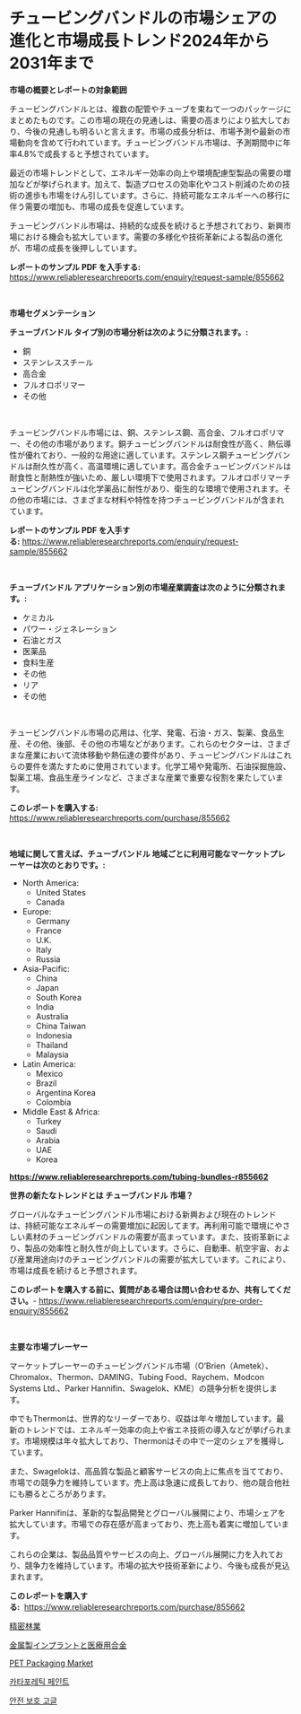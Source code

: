 <p><h1>チュービングバンドルの市場シェアの進化と市場成長トレンド2024年から2031年まで</h1></p><p><strong>市場の概要とレポートの対象範囲</strong></p>
<p><p>チュービングバンドルとは、複数の配管やチューブを束ねて一つのパッケージにまとめたものです。この市場の現在の見通しは、需要の高まりにより拡大しており、今後の見通しも明るいと言えます。市場の成長分析は、市場予測や最新の市場動向を含めて行われています。チュービングバンドル市場は、予測期間中に年率4.8%で成長すると予想されています。</p><p>最近の市場トレンドとして、エネルギー効率の向上や環境配慮型製品の需要の増加などが挙げられます。加えて、製造プロセスの効率化やコスト削減のための技術の進歩も市場をけん引しています。さらに、持続可能なエネルギーへの移行に伴う需要の増加も、市場の成長を促進しています。</p><p>チュービングバンドル市場は、持続的な成長を続けると予想されており、新興市場における機会も拡大しています。需要の多様化や技術革新による製品の進化が、市場の成長を後押ししています。</p></p>
<p><strong>レポートのサンプル PDF を入手する:</strong> <a href="https://www.reliableresearchreports.com/enquiry/request-sample/855662">https://www.reliableresearchreports.com/enquiry/request-sample/855662</a></p>
<p>&nbsp;</p>
<p><strong>市場セグメンテーション</strong></p>
<p><strong>チューブバンドル タイプ別の市場分析は次のように分類されます。:</strong></p>
<p><ul><li>銅</li><li>ステンレススチール</li><li>高合金</li><li>フルオロポリマー</li><li>その他</li></ul></p>
<p>&nbsp;</p>
<p><p>チュービングバンドル市場には、銅、ステンレス鋼、高合金、フルオロポリマー、その他の市場があります。銅チュービングバンドルは耐食性が高く、熱伝導性が優れており、一般的な用途に適しています。ステンレス鋼チュービングバンドルは耐久性が高く、高温環境に適しています。高合金チュービングバンドルは耐食性と耐熱性が強いため、厳しい環境下で使用されます。フルオロポリマーチュービングバンドルは化学薬品に耐性があり、衛生的な環境で使用されます。その他の市場には、さまざまな材料や特性を持つチュービングバンドルが含まれています。</p></p>
<p><strong>レポートのサンプル PDF を入手する:</strong>&nbsp;<a href="https://www.reliableresearchreports.com/enquiry/request-sample/855662">https://www.reliableresearchreports.com/enquiry/request-sample/855662</a></p>
<p>&nbsp;</p>
<p><strong> チューブバンドル アプリケーション別の市場産業調査は次のように分類されます。:</strong></p>
<p><ul><li>ケミカル</li><li>パワー・ジェネレーション</li><li>石油とガス</li><li>医薬品</li><li>食料生産</li><li>その他</li><li>リア</li><li>その他</li></ul></p>
<p>&nbsp;</p>
<p><p>チュービングバンドル市場の応用は、化学、発電、石油・ガス、製薬、食品生産、その他、後部、その他の市場などがあります。これらのセクターは、さまざまな産業において流体移動や熱伝達の要件があり、チュービングバンドルはこれらの要件を満たすために使用されています。化学工場や発電所、石油採掘施設、製薬工場、食品生産ラインなど、さまざまな産業で重要な役割を果たしています。</p></p>
<p><strong>このレポートを購入する:</strong>&nbsp; <a href="https://www.reliableresearchreports.com/purchase/855662">https://www.reliableresearchreports.com/purchase/855662</a></p>
<p>&nbsp;</p>
<p><strong>地域に関して言えば、チューブバンドル 地域ごとに利用可能なマーケットプレーヤーは次のとおりです。:</strong></p>
<p><ul>
    <li>
        North America:
        <ul>
            <li>United States</li>
            <li>Canada</li>
        </ul>
    </li>
    <li>
        Europe:
        <ul>
            <li>Germany</li>
            <li>France</li>
            <li>U.K.</li>
            <li>Italy</li>
            <li>Russia</li>
        </ul>
    </li>
    <li>
        Asia-Pacific:
        <ul>
            <li>China</li>
            <li>Japan</li>
            <li>South Korea</li>
            <li>India</li>
            <li>Australia</li>
            <li>China Taiwan</li>
            <li>Indonesia</li>
            <li>Thailand</li>
            <li>Malaysia</li>
        </ul>
    </li>
    <li>
        Latin America:
        <ul>
            <li>Mexico</li>
            <li>Brazil</li>
            <li>Argentina Korea</li>
            <li>Colombia</li>
        </ul>
    </li>
    <li>
        Middle East & Africa:
        <ul>
            <li>Turkey</li>
            <li>Saudi</li>
            <li>Arabia</li>
            <li>UAE</li>
            <li>Korea</li>
        </ul>
    </li>
    </ul></p>
<p><strong><a href="https://www.reliableresearchreports.com/tubing-bundles-r855662">https://www.reliableresearchreports.com/tubing-bundles-r855662</a></strong>&nbsp;</p>
<p><strong>世界の新たなトレンドとは チューブバンドル 市場？</strong></p>
<p><p>グローバルなチュービングバンドル市場における新興および現在のトレンドは、持続可能なエネルギーの需要増加に起因してます。再利用可能で環境にやさしい素材のチュービングバンドルの需要が高まっています。また、技術革新により、製品の効率性と耐久性が向上しています。さらに、自動車、航空宇宙、および産業用途向けのチュービングバンドルの需要が拡大しています。これにより、市場は成長を続けると予想されます。</p></p>
<p><strong>このレポートを購入する前に、質問がある場合は問い合わせるか、共有してください。</strong>- <a href="https://www.reliableresearchreports.com/enquiry/pre-order-enquiry/855662">https://www.reliableresearchreports.com/enquiry/pre-order-enquiry/855662</a></p>
<p>&nbsp;</p>
<p><strong>主要な市場プレーヤー</strong></p>
<p><p>マーケットプレーヤーのチュービングバンドル市場（O’Brien（Ametek）、Chromalox、Thermon、DAMING、Tubing Food、Raychem、Modcon Systems Ltd.、Parker Hannifin、Swagelok、KME）の競争分析を提供します。 </p><p>中でもThermonは、世界的なリーダーであり、収益は年々増加しています。最新のトレンドでは、エネルギー効率の向上や省エネ技術の導入などが挙げられます。市場規模は年々拡大しており、Thermonはその中で一定のシェアを獲得しています。</p><p>また、Swagelokは、高品質な製品と顧客サービスの向上に焦点を当てており、市場での競争力を維持しています。売上高は急速に成長しており、他の競合他社にも勝るところがあります。</p><p>Parker Hannifinは、革新的な製品開発とグローバル展開により、市場シェアを拡大しています。市場での存在感が高まっており、売上高も着実に増加しています。</p><p>これらの企業は、製品品質やサービスの向上、グローバル展開に力を入れており、競争力を維持しています。市場の拡大や技術革新により、今後も成長が見込まれます。</p></p>
<p><strong>このレポートを購入する:</strong>&nbsp;&nbsp;<a href="https://www.reliableresearchreports.com/purchase/855662">https://www.reliableresearchreports.com/purchase/855662</a></p>
<p><p><a href="https://github.com/lily-u-genius/Market-Research-Report-List-1/blob/main/121301019813.md">精密林業</a></p><p><a href="https://github.com/dandier2003/Market-Research-Report-List-1/blob/main/999845319812.md">金属製インプラントと医療用合金</a></p><p><a href="https://issuu.com/reportprime-2/docs/pet-packaging-market-size-2030.pptx">PET Packaging Market</a></p><p><a href="https://github.com/OwenHamiytll568745/Market-Research-Report-List-1/blob/main/177910918206.md">카타포레틱 페인트</a></p><p><a href="https://github.com/vdhdwjyp90142/Market-Research-Report-List-1/blob/main/234784218205.md">안전 보호 고글</a></p></p>